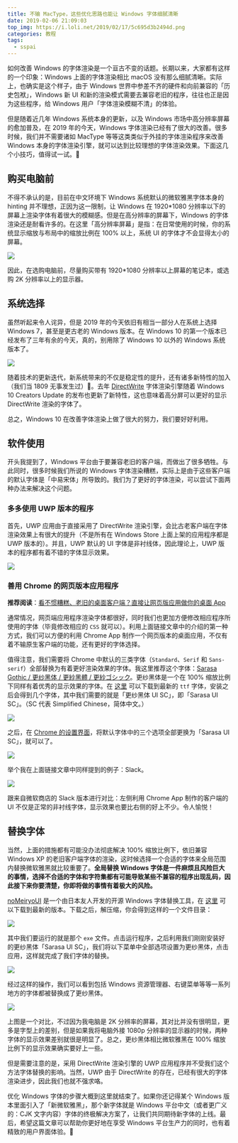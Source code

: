 ```yaml
---
title: 不输 MacType，这些优化思路也能让 Windows 字体细腻清晰
date: 2019-02-06 21:09:03
top_img: https://i.loli.net/2019/02/17/5c695d3b2494d.png
categories: 教程
tags:
  - sspai
---
```


如何改善 Windows 的字体渲染是一个亘古不变的话题。长期以来，大家都有这样的一个印象：Windows 上面的字体渲染相比 macOS 没有那么细腻清晰。实际上，也确实是这个样子，由于 Windows 世界中参差不齐的硬件和向前兼容的「历史包袱」，Windows 新 UI 和新的渲染模式需要去兼容老旧的程序，往往也正是因为这些程序，给 Windows 用户「字体渲染模糊不清」的体验。

但是随着近几年 Windows 系统本身的更新，以及 Windows 市场中高分辨率屏幕的愈加普及，在 2019 年的今天，Windows 字体渲染已经有了很大的改善。很多时候，我们并不需要诸如 MacType 等等这类类似于外挂的字体渲染程序来改善 Windows 本身的字体渲染引擎，就可以达到比较理想的字体渲染效果。下面这几个小技巧，值得试一试。📓

## 购买电脑前

不得不承认的是，目前在中文环境下 Windows 系统默认的微软雅黑字体本身的 hinting 并不理想，正因为这一限制，让 Windows 在 1920*1080 分辨率以下的屏幕上渲染字体有着很大的模糊感。但是在高分辨率的屏幕下，Windows 的字体渲染还是耐看许多的。在这里「高分辨率屏幕」是指：在日常使用的时候，你的系统显示缩放与布局中的缩放比例在 100% 以上，系统 UI 的字体才不会显得太小的屏幕。

![](https://i.loli.net/2019/02/17/5c695d4373ced.png)

因此，在选购电脑前，尽量购买带有 1920*1080 分辨率以上屏幕的笔记本，或选购 2K 分辨率以上的显示器。

## 系统选择

虽然听起来令人诧异，但是 2019 年的今天依旧有相当一部分人在系统上选择 Windows 7，甚至是更古老的 Windows 版本。在 Windows 10 的第一个版本已经发布了三年有余的今天，真的，别用除了 Windows 10 以外的 Windows 系统版本了。

![](https://i.loli.net/2019/02/17/5c695d4c65dd0.png)

随着技术的更新迭代，新系统带来的不仅是稳定性的提升，还有诸多新特性的加入（我们当 1809 无事发生过）👻。去年 [DirectWrite](https://docs.microsoft.com/en-us/windows/desktop/directwrite/direct-write-portal) 字体渲染引擎随着 Windows 10 Creators Update 的发布也更新了新特性，这也意味着高分屏可以更好的显示 DirectWrite 渲染的字体了。

总之，Windows 10 在改善字体渲染上做了很大的努力，我们要好好利用。

## 软件使用

开头我提到了，Windows 平台由于要兼容老旧的客户端，而做出了很多牺牲。与此同时，很多时候我们所说的 Windows 字体渲染糟糕，实际上是由于这些客户端的默认字体是「中易宋体」所导致的。我们为了更好的字体渲染，可以尝试下面两种办法来解决这个问题。

### 多多使用 UWP 版本的程序

首先，UWP 应用由于直接采用了 DirectWrite 渲染引擎，会比古老客户端在字体渲染效果上有很大的提升（不是所有在 Windows Store 上面上架的应用程序都是 UWP 版本的）。并且，UWP 默认的 UI 字体是非衬线体，因此理论上，UWP 版本的程序都有着不错的字体显示效果。

![](https://i.loli.net/2019/02/17/5c695d7e180f6.png)

### 善用 Chrome 的网页版本应用程序

**推荐阅读**：[看不惯糟糕、老旧的桌面客户端？直接让网页版应用做你的桌面 App](https://sspai.com/post/50250)

通常情况，网页端应用程序渲染字体都很好，同时我们也更加方便修改相应程序所使用的字体（毕竟修改相应的 `CSS` 就可以）。利用上面链接文章中的介绍的第一种方式，我们可以方便的利用 Chrome App 制作一个网页版本的桌面应用，不仅有着不输原生客户端的功能，还有更好的字体选择。

值得注意，我们需要将 Chrome 中默认的三类字体（`Standard`、`Serif` 和 `Sans-serif`）全部替换为有着更好渲染效果的字体。我这里推荐这个字体：[Sarasa Gothic / 更纱黑体 / 更紗黑體 / 更紗ゴシック](https://github.com/be5invis/Sarasa-Gothic/)。更纱黑体是一个在 100% 缩放比例下同样有着优秀的显示效果的字体。在 [这里](https://github.com/be5invis/Sarasa-Gothic/releases) 可以下载到最新的 `ttf` 字体，安装之后会得到几个字体，其中我们需要的就是「更纱黑体 UI SC」，即「Sarasa UI SC」。（SC 代表 Simplified Chinese，简体中文。）

![](https://i.loli.net/2019/02/17/5c695d939f554.png)

之后，在 [Chrome 的设置界面](chrome://settings/)，将默认字体中的三个选项全部更换为「Sarasa UI SC」，就可以了。

![](https://i.loli.net/2019/02/17/5c695d8a7cd48.png)

举个我在上面链接文章中同样提到的例子：Slack。

![](https://i.loli.net/2019/02/17/5c695d540eb56.jpg)

跟来自微软商店的 Slack 版本进行对比：左侧利用 Chrome App 制作的客户端的 UI 不仅是正常的非衬线字体，显示效果也要比右侧的好上不少。令人愉悦！

## 替换字体

当然，上面的措施都有可能没办法彻底解决 100% 缩放比例下，依旧兼容 Windows XP 的老旧客户端字体的渲染，这时候选择一个合适的字体来全局范围内替换微软雅黑就比较重要了。**全局替换 Windows 字体是一件麻烦且风险巨大的事情，选择不合适的字体和字符集都有可能导致某些不兼容的程序出现乱码，因此接下来你要清楚，你即将做的事情有着极大的风险。**

[noMeiryoUI](https://github.com/Tatsu-syo/noMeiryoUI)  是一个由日本友人开发的开源 Windows 字体替换工具，在 [这里](https://github.com/Tatsu-syo/noMeiryoUI/releases) 可以下载到最新的版本。下载之后，解压缩，你会得到这样的一个文件目录：

![](https://i.loli.net/2019/02/17/5c695d9901937.png)

其中我们要运行的就是那个 `exe` 文件。点击运行程序，之后利用我们刚刚安装好的更纱黑体「Sarasa UI SC」，我们将以下菜单中全部选项设置为更纱黑体，点击应用，这样就完成了我们字体的替换。

![](https://i.loli.net/2019/02/17/5c695da83ecfd.png)

经过这样的操作，我们可以看到包括 Windows 资源管理器、右键菜单等等一系列地方的字体都被替换成了更纱黑体。

![](https://i.loli.net/2019/02/17/5c695daeec19a.png)

上图是一个对比，不过因为我电脑是 2K 分辨率的屏幕，其对比并没有很明显，更多是字型上的差别，但是如果我将电脑外接 1080p 分辨率的显示器的时候，两种字体的显示效果差别就很是明显了。总之，更纱黑体相比微软雅黑在 100% 缩放比例下的显示效果确实要好上一些。

但是需要注意的是，采用 DirectWrite 渲染引擎的 UWP 应用程序并不受我们这个方法字体替换的影响。当然，UWP 由于 DirectWrite 的存在，已经有很大的字体渲染进步，因此我们也就不强求咯。

优化 Windows 字体的步骤大概到这里就结束了。如果你还记得某个 Windows 版本里面引入了「新微软雅黑」，那个新字体就是 Windows 平台中文（或者更广义的：CJK 文字内容）字体的终极解决方案了，让我们共同期待新字体的上线。最后，希望这篇文章可以帮助你更好地在享受 Windows 平台生产力的同时，也有着精致的用户界面体验。🚀
